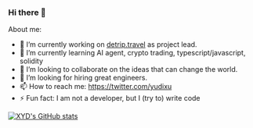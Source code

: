 ### Hi there 👋

About me:

- 🔭 I’m currently working on [detrip.travel](https://detrip.travel) as project lead.
- 🌱 I’m currently learning AI agent, crypto trading, typescript/javascript, solidity
- 👯 I’m looking to collaborate on the ideas that can change the world.
- 🤔 I’m looking for hiring great engineers.
- 📫 How to reach me: https://twitter.com/yudixu
- ⚡ Fun fact: I am not a developer, but I (try to) write code

[![XYD's GitHub stats](https://github-readme-stats-two-sigma-36.vercel.app/api?username=xyd945&show_icons=true)](https://github.com/xyd945/github-readme-stats)
